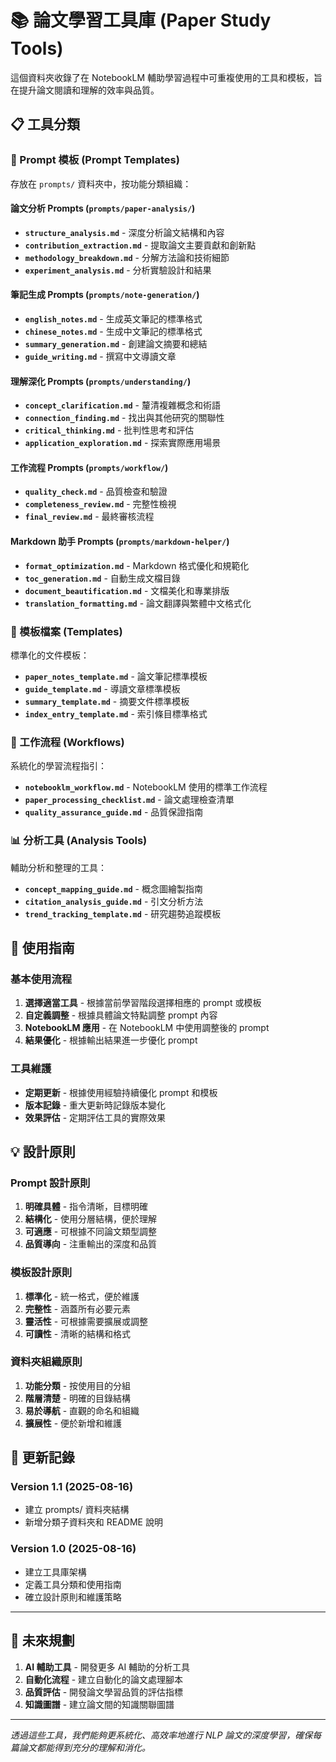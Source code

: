 # 📚 論文學習工具庫 (Paper Study Tools)

這個資料夾收錄了在 NotebookLM 輔助學習過程中可重複使用的工具和模板，旨在提升論文閱讀和理解的效率與品質。

## 📋 工具分類

### 🤖 Prompt 模板 (Prompt Templates)
存放在 `prompts/` 資料夾中，按功能分類組織：

#### 論文分析 Prompts (`prompts/paper-analysis/`)
- **`structure_analysis.md`** - 深度分析論文結構和內容
- **`contribution_extraction.md`** - 提取論文主要貢獻和創新點  
- **`methodology_breakdown.md`** - 分解方法論和技術細節
- **`experiment_analysis.md`** - 分析實驗設計和結果

#### 筆記生成 Prompts (`prompts/note-generation/`)
- **`english_notes.md`** - 生成英文筆記的標準格式
- **`chinese_notes.md`** - 生成中文筆記的標準格式
- **`summary_generation.md`** - 創建論文摘要和總結
- **`guide_writing.md`** - 撰寫中文導讀文章

#### 理解深化 Prompts (`prompts/understanding/`)
- **`concept_clarification.md`** - 釐清複雜概念和術語
- **`connection_finding.md`** - 找出與其他研究的關聯性
- **`critical_thinking.md`** - 批判性思考和評估
- **`application_exploration.md`** - 探索實際應用場景

#### 工作流程 Prompts (`prompts/workflow/`)
- **`quality_check.md`** - 品質檢查和驗證
- **`completeness_review.md`** - 完整性檢視
- **`final_review.md`** - 最終審核流程

#### Markdown 助手 Prompts (`prompts/markdown-helper/`)
- **`format_optimization.md`** - Markdown 格式優化和規範化
- **`toc_generation.md`** - 自動生成文檔目錄
- **`document_beautification.md`** - 文檔美化和專業排版
- **`translation_formatting.md`** - 論文翻譯與繁體中文格式化

### 📝 模板檔案 (Templates)
標準化的文件模板：

- **`paper_notes_template.md`** - 論文筆記標準模板
- **`guide_template.md`** - 導讀文章標準模板
- **`summary_template.md`** - 摘要文件標準模板
- **`index_entry_template.md`** - 索引條目標準格式

### 🔧 工作流程 (Workflows)
系統化的學習流程指引：

- **`notebooklm_workflow.md`** - NotebookLM 使用的標準工作流程
- **`paper_processing_checklist.md`** - 論文處理檢查清單
- **`quality_assurance_guide.md`** - 品質保證指南

### 📊 分析工具 (Analysis Tools)
輔助分析和整理的工具：

- **`concept_mapping_guide.md`** - 概念圖繪製指南
- **`citation_analysis_guide.md`** - 引文分析方法
- **`trend_tracking_template.md`** - 研究趨勢追蹤模板

## 🎯 使用指南

### 基本使用流程
1. **選擇適當工具** - 根據當前學習階段選擇相應的 prompt 或模板
2. **自定義調整** - 根據具體論文特點調整 prompt 內容
3. **NotebookLM 應用** - 在 NotebookLM 中使用調整後的 prompt
4. **結果優化** - 根據輸出結果進一步優化 prompt

### 工具維護
- **定期更新** - 根據使用經驗持續優化 prompt 和模板
- **版本記錄** - 重大更新時記錄版本變化
- **效果評估** - 定期評估工具的實際效果

## 💡 設計原則

### Prompt 設計原則
1. **明確具體** - 指令清晰，目標明確
2. **結構化** - 使用分層結構，便於理解
3. **可適應** - 可根據不同論文類型調整
4. **品質導向** - 注重輸出的深度和品質

### 模板設計原則
1. **標準化** - 統一格式，便於維護
2. **完整性** - 涵蓋所有必要元素
3. **靈活性** - 可根據需要擴展或調整
4. **可讀性** - 清晰的結構和格式

### 資料夾組織原則
1. **功能分類** - 按使用目的分組
2. **階層清楚** - 明確的目錄結構
3. **易於導航** - 直觀的命名和組織
4. **擴展性** - 便於新增和維護

## 🔄 更新記錄

### Version 1.1 (2025-08-16)
- 建立 prompts/ 資料夾結構
- 新增分類子資料夾和 README 說明

### Version 1.0 (2025-08-16)
- 建立工具庫架構
- 定義工具分類和使用指南
- 確立設計原則和維護策略

---

## 🚀 未來規劃

1. **AI 輔助工具** - 開發更多 AI 輔助的分析工具
2. **自動化流程** - 建立自動化的論文處理腳本
3. **品質評估** - 開發論文學習品質的評估指標
4. **知識圖譜** - 建立論文間的知識關聯圖譜

---

*透過這些工具，我們能夠更系統化、高效率地進行 NLP 論文的深度學習，確保每篇論文都能得到充分的理解和消化。*
